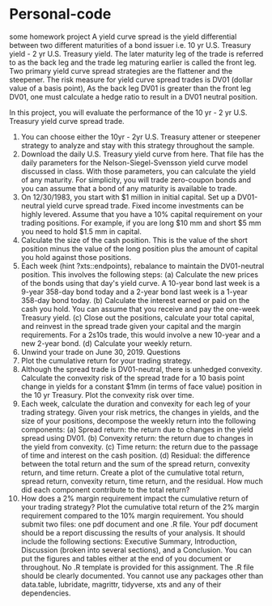 # Personal-code
some homework project
A yield curve spread is the yield differential between two different maturities of a bond issuer i.e. 10 yr U.S. Treasury yield - 2 yr U.S. Treasury yield. The later maturity leg of the trade is referred to as the back leg and the trade leg maturing earlier is called the front leg. Two primary yield curve spread strategies are the flattener and the steepener. The risk measure for yield curve spread trades is DV01 (dollar value of a basis point), As the back leg DV01 is greater than the front leg DV01, one must calculate a hedge ratio to result in a DV01 neutral position.

In this project, you will evaluate the performance of the 10 yr - 2 yr U.S. Treasury yield curve spread trade.
1. You can choose either the 10yr - 2yr U.S. Treasury attener or steepener strategy to analyze and stay with this strategy throughout the sample.
2. Download the daily U.S. Treasury yield curve from here. That file has the daily parameters for the Nelson-Siegel-Svensson yield curve model discussed in class. With
those parameters, you can calculate the yield of any maturity. For simplicity, you will trade zero-coupon bonds and you can assume that a bond of any maturity is available
to trade.
3. On 12/30/1983, you start with $1 million in initial capital. Set up a DV01-neutral yield curve spread trade. Fixed income investments can be highly levered. Assume
that you have a 10% capital requirement on your trading positions. For example, if you are long $10 mm and short $5 mm you need to hold $1.5 mm in capital.
4. Calculate the size of the cash position. This is the value of the short position minus the value of the long position plus the amount of capital you hold against those positions.
5. Each week (hint ?xts::endpoints), rebalance to maintain the DV01-neutral position. This involves the following steps:
(a) Calculate the new prices of the bonds using that day's yield curve. A 10-year bond last week is a 9-year 358-day bond today and a 2-year bond last week is a 1-year 358-day bond today.
(b) Calculate the interest earned or paid on the cash you hold. You can assume that you receive and pay the one-week Treasury yield.
(c) Close out the positions, calculate your total capital, and reinvest in the spread trade given your capital and the margin requirements. For a 2s10s trade, this would involve a new 10-year and a new 2-year bond.
(d) Calculate your weekly return.
6. Unwind your trade on June 30, 2019.
Questions
1. Plot the cumulative return for your trading strategy.
2. Although the spread trade is DV01-neutral, there is unhedged convexity. Calculate the convexity risk of the spread trade for a 10 basis point change in yields for a constant
$1mm (in terms of face value) position in the 10 yr Treasury. Plot the convexity risk over time.
3. Each week, calculate the duration and convexity for each leg of your trading strategy. Given your risk metrics, the changes in yields, and the size of your positions, decompose the weekly return into the following components:
(a) Spread return: the return due to changes in the yield spread using DV01.
(b) Convexity return: the return due to changes in the yield from convexity.
(c) Time return: the return due to the passage of time and interest on the cash
position.
(d) Residual: the difference between the total return and the sum of the spread return, convexity return, and time return.
Create a plot of the cumulative total return, spread return, convexity return, time return, and the residual. How much did each component contribute to the total return?
4. How does a 2% margin requirement impact the cumulative return of your trading strategy? Plot the cumulative total return of the 2% margin requirement compared to
the 10% margin requirement. You should submit two files: one pdf document and one .R file. Your pdf document should be a report discussing the results of your analysis. It should include the following sections: Executive Summary, Introduction, Discussion (broken into several sections), and a Conclusion. You can put the figures and tables either at the end of you document or throughout.
No .R template is provided for this assignment. The .R file should be clearly documented. You cannot use any packages other than data.table, lubridate, magrittr, tidyverse, xts and any of their dependencies.
